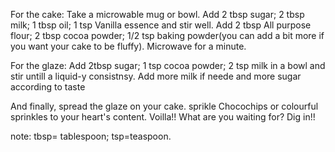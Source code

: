 For the cake:
Take a microwable mug or bowl.
Add 2 tbsp sugar; 2 tbsp milk; 1 tbsp oil; 1 tsp Vanilla essence and stir well.
Add 2 tbsp All purpose flour; 2 tbsp cocoa powder; 1/2 tsp baking powder(you can add a bit more if you want your cake to be fluffy).
Microwave for a minute.

For the glaze:
Add 2tbsp sugar; 1 tsp cocoa powder; 2 tsp milk in a bowl and stir untill a liquid-y consistnsy.
Add more milk if neede and more sugar according to taste

And finally, spread the glaze on your cake. sprikle Chocochips or colourful sprinkles to your heart's content. 
Voilla!! What are you waiting for? Dig in!!

note: tbsp= tablespoon; tsp=teaspoon.
